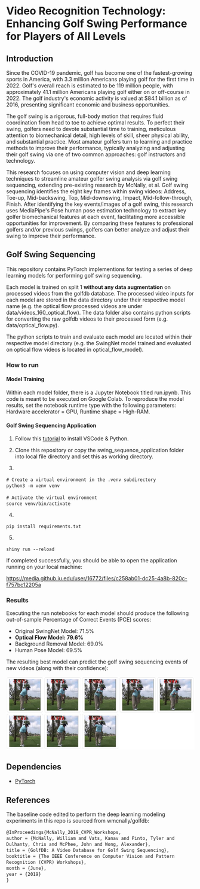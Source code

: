 # Video Recognition Technology: Enhancing Golf Swing Performance for Players of All Levels

## Introduction

Since the COVID-19 pandemic, golf has become one of the fastest-growing sports in America, with 3.3 million Americans playing golf for the first time in 2022. Golf's overall reach is estimated to be 119 million people, with approximately 41.1 million Americans playing golf either on or off-course in 2022. The golf industry's economic activity is valued at $84.1 billion as of 2016, presenting significant economic and business opportunities.

The golf swing is a rigorous, full-body motion that requires fluid coordination from head to toe to achieve optimal results. To perfect their swing, golfers need to devote substantial time to training, meticulous attention to biomechanical detail, high levels of skill, sheer physical ability, and substantial practice. Most amateur golfers turn to learning and practice methods to improve their performance, typically analyzing and adjusting their golf swing via one of two common approaches: golf instructors and technology.

This research focuses on using computer vision and deep learning techniques to streamline amateur golfer swing analysis via golf swing sequencing, extending pre-existing research by McNally, et al. Golf swing sequencing identifies the eight key frames within swing videos: Address, Toe-up, Mid-backswing, Top, Mid-downswing, Impact, Mid-follow-through, Finish. After identifying the key events/images of a golf swing, this research uses MediaPipe's Pose human pose estimation technology to extract key golfer biomechanical features at each event, facilitating more accessible opportunities for improvement. By comparing these features to professional golfers and/or previous swings, golfers can better analyze and adjust their swing to improve their performance.

## Golf Swing Sequencing

This repository contains PyTorch implementions for testing a series of deep learning models for performing golf swing sequencing.

Each model is trained on split 1 **without any data augmentation** on processed videos from the golfdb database. The processed video inputs for each model are stored in the data directory under their respective model name (e.g. the optical flow processed videos are under data/videos_160_optical_flow). The data folder also contains python scripts for converting the raw golfdb videos to their processed form (e.g. data/optical_flow.py).

The python scripts to train and evaluate each model are located within their respective model directory (e.g. the SwingNet model trained and evaluated on optical flow videos is located in optical_flow_model).

### How to run

#### Model Training
Within each model folder, there is a Jupyter Notebook titled run.ipynb. This code is meant to be executed on Google Colab. To reproduce the model results, set the notebook runtime type with the following parameters: Hardware accelerator = GPU, Runtime shape = High-RAM.

#### Golf Swing Sequencing Application

1. Follow this [tutorial](https://code.visualstudio.com/docs/python/python-tutorial) to install VSCode & Python.

2. Clone this repository or copy the swing_sequence_application folder into local file directory and set this as working directory.

3.
```
# Create a virtual environment in the .venv subdirectory
python3 -m venv venv

# Activate the virtual environment
source venv/bin/activate
```

4. 
```
pip install requirements.txt
```

5. 
```
shiny run --reload
```

If completed successfully, you should be able to open the application running on your local machine:

https://media.github.iu.edu/user/16772/files/c258ab01-dc25-4a8b-820c-f757bc12205a

### Results

Executing the run notebooks for each model should produce the following out-of-sample Percentage of Correct Events (PCE) scores:

+ Original SwingNet Model: 71.5%
+ **Optical Flow Model: 79.6%**
+ Background Removal Model: 69.0%
+ Human Pose Model: 69.5%

The resulting best model can predict the golf swing sequencing events of new videos (along with their confidence):

<img src="/images/191_optical_flow_swing_sequence.jpg" alt="Alt text" title="Optical Flow Model Predictions on 191.mp4 (out-of-sample in split 2)">

## Dependencies
* [PyTorch](https://pytorch.org/)

## References

The baseline code edited to perform the deep learning modeling experiments in this repo is sourced from wmcnally/golfdb:
```
@InProceedings{McNally_2019_CVPR_Workshops,
author = {McNally, William and Vats, Kanav and Pinto, Tyler and Dulhanty, Chris and McPhee, John and Wong, Alexander},
title = {GolfDB: A Video Database for Golf Swing Sequencing},
booktitle = {The IEEE Conference on Computer Vision and Pattern Recognition (CVPR) Workshops},
month = {June},
year = {2019}
}
```
